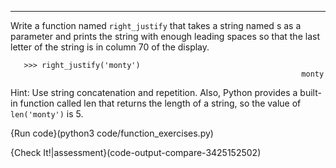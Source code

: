 ---------

Write a function named `right_justify` that takes a string named <span>s</span> as a parameter and prints the string with enough leading spaces so that the last letter of the string is in column 70 of the display.


       >>> right_justify('monty')
                                                                     monty

Hint: Use string concatenation and repetition. Also, Python provides a built-in function called <span>len</span> that returns the length of a string, so the value of `len('monty')` is 5.

{Run code}(python3 code/function_exercises.py)

{Check It!|assessment}(code-output-compare-3425152502)